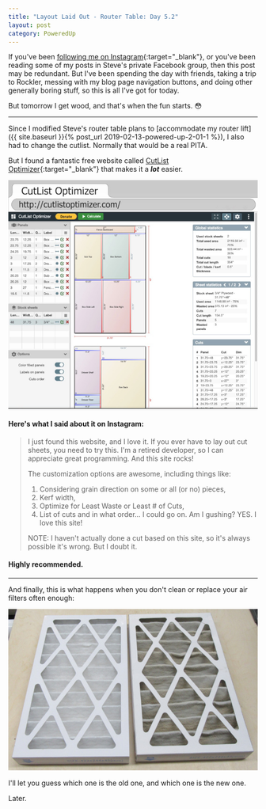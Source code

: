 ```yaml
---
title: "Layout Laid Out - Router Table: Day 5.2"
layout: post
category: PoweredUp
---
```

If you've been [following me on Instagram](https://www.instagram.com/thenewbiewoodworker/){:target="_blank"}, or you've been reading some of my posts in Steve's private Facebook group, then this post may be redundant. But I've been spending the day with friends, taking a trip to Rockler, messing with my blog page navigation buttons, and doing other generally boring stuff, so this is all I've got for today.

But tomorrow I get wood, and that's when the fun starts. 😳

---

Since I modified Steve's router table plans to [accommodate my router lift]({{ site.baseurl }}{% post_url 2019-02-13-powered-up-2-01-1 %}), I also had to change the cutlist. Normally that would be a real PITA.

But I found a fantastic free website called [CutList Optimizer](http://cutlistoptimizer.com/){:target="_blank"} that makes it a ***lot*** easier.

![](/assets/images-posts/powered-up-2/powered-up-2-05-2-01.jpg)

#### Here's what I said about it on Instagram:

>I just found this website, and I love it. If you ever have to lay out cut sheets, you need to try this. I'm a retired developer, so I can appreciate great programming. And this site rocks!
>
>The customization options are awesome, including things like:
>
>1. Considering grain direction on some or all (or no) pieces,
>2. Kerf width,
>3. Optimize for Least Waste or Least # of Cuts,
>4. List of cuts and in what order... I could go on. Am I gushing? YES. I love this site!
>
>NOTE: I haven't actually done a cut based on this site, so it's always possible it's wrong. But I doubt it.

#### Highly recommended.

---

And finally, this is what happens when you don't clean or replace your air filters often enough:

![](/assets/images-posts/powered-up-2/powered-up-2-05-2-02.jpg)

I'll let you guess which one is the old one, and which one is the new one.

Later.
